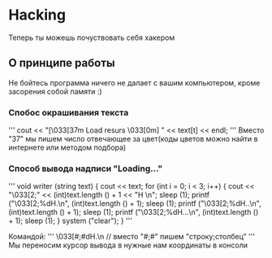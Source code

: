 # Hacking
Теперь ты можешь почуствовать себя хакером

## О принципе работы
Не бойтесь программа ничего не далает с вашим компьютером, кроме засорения собой памяти :)

### Спобос окрашивания текста
'''
cout << "[\033[37m  Load resurs  \033[0m] " << text[t] << endl;
'''
Вместо "37" мы пишем число отвечающее за цвет(коды цветов можно найти в интернете или методом подбора)


### Способ вывода надписи "Loading..."
'''
void writer (string text)
{
  cout << text;
  for (int i = 0; i < 3; i++)
    {
      cout << "\033[2;" << (int)text.length () + 1 << "H     \n";
      sleep (1);
      printf ("\033[2;%dH.\n", (int)text.length () + 1);
      sleep (1);
      printf ("\033[2;%dH..\n", (int)text.length () + 1);
      sleep (1);
      printf ("\033[2;%dH...\n", (int)text.length () + 1);
      sleep (1);
    }
  system ("clear");
}
'''

Командой:
'''
\033[#;#dH.\n // вместо "#;#" пишем "строку;столбец"
'''
Мы переносим курсор вывода в нужные нам координаты в консоли








